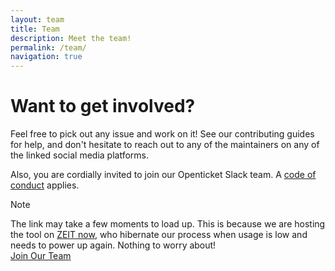 ```yaml
---
layout: team
title: Team
description: Meet the team!
permalink: /team/
navigation: true
---
```


# Want to get involved?
Feel free to pick out any issue and work on it! See our contributing guides for help, and don't hesitate to reach out to any of the maintainers on any of the linked social media platforms.

Also, you are cordially invited to join our Openticket Slack team. A [code of conduct](https://github.com/open-ticket/openticket-server/blob/master/CODE_OF_CONDUCT.md) applies.

<article class="message is-danger">
  <div class="message-header">
    <p>Note</p>
  </div>
  <div class="message-body">
    The link may take a few moments to load up. This is because we are hosting the tool on <a href="https://zeit.co/">ZEIT now</a>, who hibernate our process when usage is low and needs to power up again. Nothing to worry about!
  </div>
</article>

<a class="button is-large is-primary" href="https://openticket-slack.now.sh/">
<span class="icon is-medium is-bold"><i class="fa fa-slack"></i></span>
<span>Join Our Team</span>
</a>
